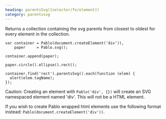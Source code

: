 ```yaml
--- 
heading: parentsSvg([selector/fn/element])
category: parentssvg
---
```


Returns a collection containing the svg parents from closest to oldest for every element in the collection.

    var container = Pablo(document.createElement('div')),
        paper     = Pablo.svg();

    container.append(paper);

    paper.circle().ellipse().rect();

    container.find('rect').parentsSvg().each(function (elem) {
      alert(elem.tagName);
    });


Caution: Creating an element with `Pablo('div', {})` will create an SVG namespaced element named 'div'. This will not be a HTML element.

If you wish to create Pablo wrapped html elements use the following format instead: `Pablo(document.createElement('div'))`. 